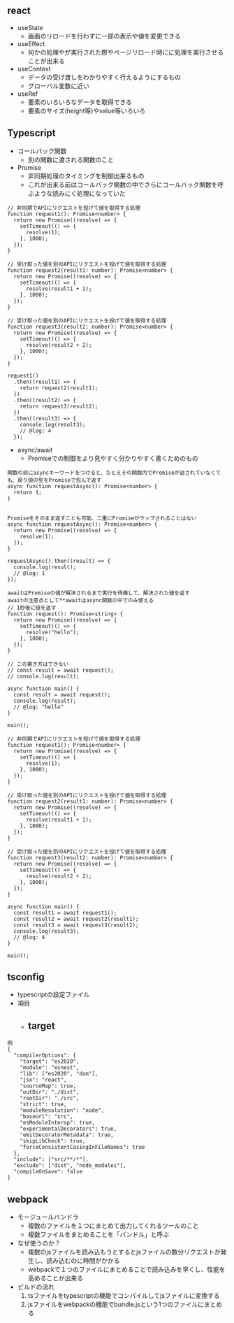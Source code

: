 ## react
- useState
  - 画面のリロードを行わずに一部の表示や値を変更できる
- useEffect
  - 何かの処理やが実行された際やページリロード時にに処理を実行させることが出来る
- useContext
  - データの受け渡しをわかりやすく行えるようにするもの
  - グローバル変数に近い
- useRef
  - 要素のいろいろなデータを取得できる
  - 要素のサイズ(height等)やvalue等いろいろ
## Typescript
- コールバック関数
  - 別の関数に渡される関数のこと
- Promise
  - 非同期処理のタイミングを制御出来るもの
  - これが出来る前はコールバック関数の中でさらにコールバック関数を呼ぶような読みにく処理になっていた
```
// 非同期でAPIにリクエストを投げて値を取得する処理
function request1(): Promise<number> {
  return new Promise((resolve) => {
    setTimeout(() => {
      resolve(1);
    }, 1000);
  });
}
 
// 受け取った値を別のAPIにリクエストを投げて値を取得する処理
function request2(result1: number): Promise<number> {
  return new Promise((resolve) => {
    setTimeout(() => {
      resolve(result1 + 1);
    }, 1000);
  });
}
 
// 受け取った値を別のAPIにリクエストを投げて値を取得する処理
function request3(result2: number): Promise<number> {
  return new Promise((resolve) => {
    setTimeout(() => {
      resolve(result2 + 2);
    }, 1000);
  });
}
 
request1()
  .then((result1) => {
    return request2(result1);
  })
  .then((result2) => {
    return request3(result2);
  })
  .then((result3) => {
    console.log(result3);
    // @log: 4
  });
```
- async/await
  - Promiseでの制御をより見やすく分かりやすく書くためのもの
```
関数の前にasyncキーワードをつけると、たとえその関数内でPromiseが返されていなくても、戻り値の型をPromiseで包んで返す
async function requestAsync(): Promise<number> {
  return 1;
}


Promiseをそのまま返すことも可能、二重にPromiseがラップされることはない
async function requestAsync(): Promise<number> {
  return new Promise((resolve) => {
    resolve(1);
  });
}
 
requestAsync().then((result) => {
  console.log(result);
  // @log: 1
});
```
```
awaitはPromiseの値が解決されるまで実行を待機して、解決された値を返す
awaitの注意点として**awaitはasync関数の中でのみ使える
// 1秒後に値を返す
function request(): Promise<string> {
  return new Promise((resolve) => {
    setTimeout(() => {
      resolve("hello");
    }, 1000);
  });
}
 
// この書き方はできない
// const result = await request();
// console.log(result);
 
async function main() {
  const result = await request();
  console.log(result);
  // @log: "hello"
}
 
main();
```

```
// 非同期でAPIにリクエストを投げて値を取得する処理
function request1(): Promise<number> {
  return new Promise((resolve) => {
    setTimeout(() => {
      resolve(1);
    }, 1000);
  });
}
 
// 受け取った値を別のAPIにリクエストを投げて値を取得する処理
function request2(result1: number): Promise<number> {
  return new Promise((resolve) => {
    setTimeout(() => {
      resolve(result1 + 1);
    }, 1000);
  });
}
 
// 受け取った値を別のAPIにリクエストを投げて値を取得する処理
function request3(result2: number): Promise<number> {
  return new Promise((resolve) => {
    setTimeout(() => {
      resolve(result2 + 2);
    }, 1000);
  });
}
 
async function main() {
  const result1 = await request1();
  const result2 = await request2(result1);
  const result3 = await request3(result2);
  console.log(result3);
  // @log: 4
}
 
main();
```
## tsconfig
- typescriptの設定ファイル
- 項目
  - target
    - 
```
例
{
  "compilerOptions": {
    "target": "es2020",
    "module": "esnext",
    "lib": ["es2020", "dom"],
    "jsx": "react",
    "sourceMap": true,
    "outDir": "./dist",
    "rootDir": "./src",
    "strict": true,
    "moduleResolution": "node",
    "baseUrl": "src",
    "esModuleInterop": true,
    "experimentalDecorators": true,
    "emitDecoratorMetadata": true,
    "skipLibCheck": true,
    "forceConsistentCasingInFileNames": true
  },
  "include": ["src/**/*"],
  "exclude": ["dist", "node_modules"],
  "compileOnSave": false
}
```

## webpack
  - モージュールバンドラ
    - 複数のファイルを１つにまとめて出力してくれるツールのこと
    - 複数ファイルをまとめることを「バンドル」と呼ぶ
  - なぜ使うのか？
    - 複数のjsファイルを読み込もうとするとjsファイルの数分リクエストが発生し、読み込むのに時間がかかる
    - webpackで１つのファイルにまとめることで読み込みを早くし、性能を高めることが出来る
  - ビルドの流れ
    1. tsファイルをtypescriptの機能でコンパイルしてjsファイルに変換する
    2. jsファイルをwebpackの機能でbundle.jsという1つのファイルにまとめる
